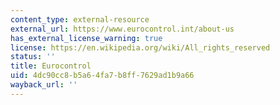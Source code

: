 ```yaml
---
content_type: external-resource
external_url: https://www.eurocontrol.int/about-us
has_external_license_warning: true
license: https://en.wikipedia.org/wiki/All_rights_reserved
status: ''
title: Eurocontrol
uid: 4dc90cc8-b5a6-4fa7-b8ff-7629ad1b9a66
wayback_url: ''
---
```

